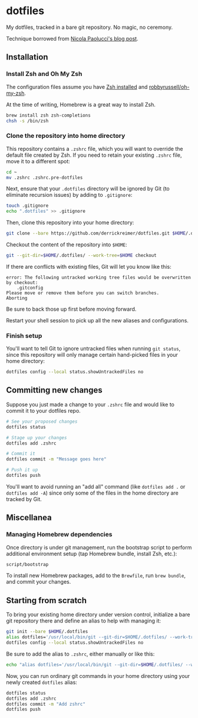 # dotfiles

My dotfiles, tracked in a bare git repository. No magic, no ceremony.

Technique borrowed from [Nicola Paolucci's blog post](https://developer.atlassian.com/blog/2016/02/best-way-to-store-dotfiles-git-bare-repo/).

## Installation

### Install Zsh and Oh My Zsh

The configuration files assume you have [Zsh installed](https://www.google.com/search?q=installing+zsh)
and [robbyrussell/oh-my-zsh](https://github.com/robbyrussell/oh-my-zsh).

At the time of writing, Homebrew is a great way to install Zsh.

```sh
brew install zsh zsh-completions
chsh -s /bin/zsh
```

### Clone the repository into home directory

This repository contains a `.zshrc` file, which you will want to override the
default file created by Zsh. If you need to retain your existing `.zshrc` file,
move it to a different spot:

```sh
cd ~
mv .zshrc .zshrc.pre-dotfiles
```

Next, ensure that your `.dotfiles` directory will be ignored by Git (to eliminate
recursion issues) by adding to `.gitignore`:

```sh
touch .gitignore
echo ".dotfiles" >> .gitignore
```

Then, clone this repository into your home directory:

```sh
git clone --bare https://github.com/derrickreimer/dotfiles.git $HOME/.dotfiles
```

Checkout the content of the repository into `$HOME`:

```sh
git --git-dir=$HOME/.dotfiles/ --work-tree=$HOME checkout
```

If there are conflicts with existing files, Git will let you know like this:

```
error: The following untracked working tree files would be overwritten by checkout:
    .gitconfig
Please move or remove them before you can switch branches.
Aborting
```

Be sure to back those up first before moving forward.

Restart your shell session to pick up all the new aliases and configurations.

### Finish setup

You'll want to tell Git to ignore untracked files when running `git status`,
since this repository will only manage certain hand-picked files in your
home directory:

```sh
dotfiles config --local status.showUntrackedFiles no
```

## Committing new changes

Suppose you just made a change to your `.zshrc` file and would like to commit it
to your dotfiles repo.

```sh
# See your proposed changes
dotfiles status

# Stage up your changes
dotfiles add .zshrc

# Commit it
dotfiles commit -m "Message goes here"

# Push it up
dotfiles push
```

You'll want to avoid running an "add all" command (like `dotfiles add .` or `dotfiles add -A`)
since only some of the files in the home directory are tracked by Git.

## Miscellanea

### Managing Homebrew dependencies

Once directory is under git management, run the bootstrap script to
perform additional environment setup (tap Homebrew bundle, install Zsh, etc.):

```sh
script/bootstrap
```

To install new Homebrew packages, add to the `Brewfile`, run `brew bundle`,
and commit your changes.

## Starting from scratch

To bring your existing home directory under version control, initialize a bare
git repository there and define an alias to help with managing it:

```sh
git init --bare $HOME/.dotfiles
alias dotfiles='/usr/local/bin/git --git-dir=$HOME/.dotfiles/ --work-tree=$HOME'
dotfiles config --local status.showUntrackedFiles no
```

Be sure to add the alias to `.zshrc`, either manually or like this:

```sh
echo "alias dotfiles='/usr/local/bin/git --git-dir=$HOME/.dotfiles/ --work-tree=$HOME'" >> $HOME/.zshrc
```

Now, you can run ordinary git commands in your home directory using your newly
created `dotfiles` alias:

```sh
dotfiles status
dotfiles add .zshrc
dotfiles commit -m "Add zshrc"
dotfiles push
```
